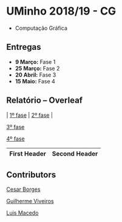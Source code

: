 # UMinho 2018/19 - CG

* Computação Gráfica

## Entregas

* **9 Março:** Fase 1
* **25 Março:** Fase 2
* **20 Abril:** Fase 3
* **15 Maio:** Fase 4

## Relatório – Overleaf

| [1º fase](https://pt.overleaf.com/7212787832wtmrngvqfntd) | [2º fase](https://www.overleaf.com/9867978269qwnnzgnhxjsp) |

[3º fase](https://www.overleaf.com/4864235325khxcdxtvwqrj)

[4º fase]()

| First Header  | Second Header |
| ------------- | ------------- |

## Contributors

[Cesar Borges](https://github.com/CesarAugustoBorges)

[Guilherme Viveiros](https://github.com/GuilhermeViveiros)

[Luis Macedo](https://github.com/FallenFoil)

